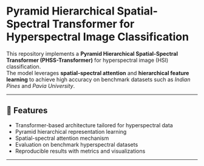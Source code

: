 # Pyramid Hierarchical Spatial-Spectral Transformer for Hyperspectral Image Classification

This repository implements a **Pyramid Hierarchical Spatial-Spectral Transformer (PHSS-Transformer)** for hyperspectral image (HSI) classification.  
The model leverages **spatial-spectral attention** and **hierarchical feature learning** to achieve high accuracy on benchmark datasets such as *Indian Pines* and *Pavia University*.  

---

## 🚀 Features
- Transformer-based architecture tailored for hyperspectral data
- Pyramid hierarchical representation learning
- Spatial-spectral attention mechanism
- Evaluation on benchmark hyperspectral datasets
- Reproducible results with metrics and visualizations

---


